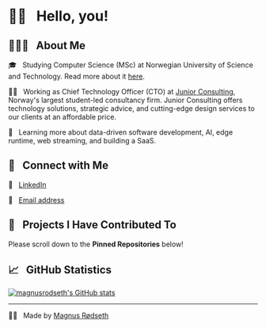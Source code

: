<h1> 👋🏼 &nbsp; Hello, you!</h1>

<h2> 👨🏻‍💻 &nbsp; About Me</h2>

🎓 &nbsp; Studying Computer Science (MSc) at Norwegian University of Science and Technology. Read more about it [here](https://www.ntnu.no/studier/msit).  

👨‍💻 &nbsp; Working as Chief Technology Officer (CTO) at [Junior Consulting](https://www.jrc.no/), Norway's largest student-led consultancy firm. Junior Consulting offers technology solutions, strategic advice, and cutting-edge design services to our clients at an affordable price.

🌱 &nbsp; Learning more about data-driven software development, AI, edge runtime, web streaming, and building a SaaS.

<h2> 🤝 &nbsp; Connect with Me </h2>

👔 &nbsp; <a href="https://www.linkedin.com/in/magnus-rodseth/">LinkedIn</a>  

📨 &nbsp; <a href="mailto:magnus.rodseth@gmail.com">Email address</a>  

<h2> 💫 &nbsp; Projects I Have Contributed To</h2>

Please scroll down to the **Pinned Repositories** below!

<h2> 📈 &nbsp; GitHub Statistics </h2>

[![magnusrodseth's GitHub stats](https://github-readme-stats.vercel.app/api?username=magnusrodseth&count_private=true&show_icons=true&theme=tokyonight)](https://github.com/magnusrodseth/github-readme-stats)

<hr>

🫶🏼 &nbsp; Made by [Magnus Rødseth](https://github.com/magnusrodseth)  

